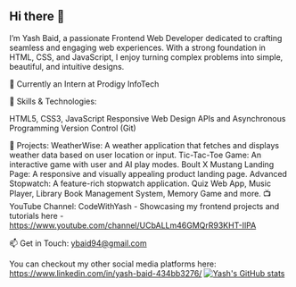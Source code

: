 ## Hi there 👋

I’m Yash Baid, a passionate Frontend Web Developer dedicated to crafting seamless and engaging web experiences. With a strong foundation in HTML, CSS, and JavaScript, I enjoy turning complex problems into simple, beautiful, and intuitive designs.

💼 Currently an Intern at Prodigy InfoTech

🔧 Skills & Technologies:

HTML5, CSS3, JavaScript
Responsive Web Design
APIs and Asynchronous Programming
Version Control (Git)

🚀 Projects:
WeatherWise: A weather application that fetches and displays weather data based on user location or input.
Tic-Tac-Toe Game: An interactive game with user and AI play modes.
Boult X Mustang Landing Page: A responsive and visually appealing product landing page.
Advanced Stopwatch: A feature-rich stopwatch application.
Quiz Web App, Music Player, Library Book Management System, Memory Game and more.
📺 YouTube Channel: CodeWithYash - Showcasing my frontend projects and tutorials here - https://www.youtube.com/channel/UCbALLm46GMQrR93KHT-IlPA

📫 Get in Touch: ybaid94@gmail.com

You can checkout my other social media platforms here: https://www.linkedin.com/in/yash-baid-434bb3276/
[![Yash's GitHub stats](https://github-readme-stats.vercel.app/api?username=yashbaid21)](https://github.com/yashbaid21/github-readme-stats)
